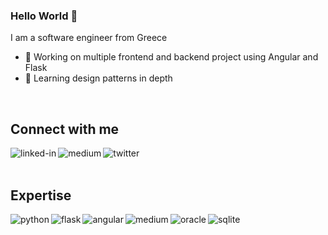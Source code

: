 ### Hello World 👋
I am a software engineer from Greece
- 🔭 Working on multiple frontend and backend project using Angular and Flask
- 🌱 Learning design patterns in depth
<br>

## Connect with me

[<img align="left" alt="linked-in" src="https://img.shields.io/badge/linkedin-%230077B5.svg?&style=for-the-badge&logo=linkedin&logoColor=white" />](https://www.linkedin.com/in/akampakos)

[<img align="left" alt="medium" src="https://img.shields.io/badge/medium-%2312100E.svg?&style=for-the-badge&logo=medium&logoColor=white" />](https://medium.com/@akampakos)

[<img align="left" alt="twitter" src="https://img.shields.io/badge/twitter-%231DA1F2.svg?&style=for-the-badge&logo=twitter&logoColor=white" />](https://twitter.com/akampakos)

<br>
<br>

## Expertise

<img align="left" alt="python" src="https://img.shields.io/badge/Python-FFD43B?style=for-the-badge&logo=python&logoColor=darkgreen" />

<img align="left" alt="flask" src="https://img.shields.io/badge/Flask-000000?style=for-the-badge&logo=flask&logoColor=white" />

<img align="left" alt="angular" src="https://img.shields.io/badge/Angular-DD0031?style=for-the-badge&logo=angular&logoColor=white" />

<img align="left" alt="medium" src="https://img.shields.io/badge/postgres-%23316192.svg?&style=for-the-badge&logo=postgresql&logoColor=white" />

<img align="left" alt="oracle" src="https://img.shields.io/badge/Oracle-F80000?style=for-the-badge&logo=oracle&logoColor=black" />

<img align="left" alt="sqlite" src="https://img.shields.io/badge/SQLite-07405E?style=for-the-badge&logo=sqlite&logoColor=white" />

<br>
<br>

